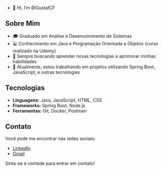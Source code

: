 - 👋 Hi, I’m @GustafCF

## Sobre Mim

- 🎓 Graduado em Análise e Desenvolvimento de Sistemas
- 💻 Conhecimento em Java e Programação Orientada a Objetos (curso realizado na Udemy)
- 🌱 Sempre buscando aprender novas tecnologias e aprimorar minhas habilidades
- 🔭 Atualmente, estou trabalhando em projetos utilizando Spring Boot, JavaScript, e outras tecnologias

## Tecnologias

- **Linguagens:** Java, JavaScript, HTML, CSS
- **Frameworks:** Spring Boot, Node.js
- **Ferramentas:** Git, Docker, Postman

## Contato

Você pode me encontrar nas redes sociais:

- [LinkedIn](https://www.linkedin.com/in/gustavo-c%C3%A9sar-franco-1375191b1/)
- [Gmail](g.cesarfranco7@gmail.com)

Sinta-se à vontade para entrar em contato!
